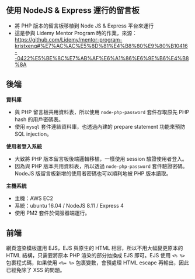 ## 使用 NodeJS & Express 運行的留言板
- 將 PHP 版本的留言板移植到 Node JS & Express 平台來運行  
- 這是參與 Lidemy Mentor Program 時的作業，來源：https://github.com/Lidemy/mentor-program-kristxeng#%E7%AC%AC%E5%8D%81%E4%B8%80%E9%80%B10416--0422%E5%BE%8C%E7%AB%AF%E6%A1%86%E6%9E%B6%E4%B8%8A  

## 後端
**資料庫**  
- 與 PHP 留言板共用資料表，所以使用 `node-php-password` 套件存取原先 PHP hash 的用戶密碼表。  
- 使用 `mysql` 套件連結資料庫，也透過內建的 prepare statement 功能來預防 SQL injection。  

**使用者登入系統**  
- 大致將 PHP 版本留言板後端邏輯移植，一樣使用 session 驗證使用者登入。  
- 因為與 PHP 版本共用資料表，所以透過 `node-php-password` 套件驗證密碼。NodeJS 版留言板新增的使用者密碼也可以順利地被 PHP 版本讀取。  

**主機系統**  
- 主機：AWS EC2  
- 系統：ubuntu 16.04 / NodeJS 8.11 / Express 4  
- 使用 PM2 套件於伺服器端運行。  

## 前端
網頁渲染模板選用 EJS，EJS 與原生的 HTML 相容，所以不用大幅變更原本的 HTML 結構，只需要將原本 PHP 渲染的部分抽換成 EJS 即可。EJS 使用 `<% %>` 包裹程式碼，如果使用 `<%= %>` 包裹變數，會預處理 HTML escape 再輸出，因此已經免除了 XSS 的問題。  
